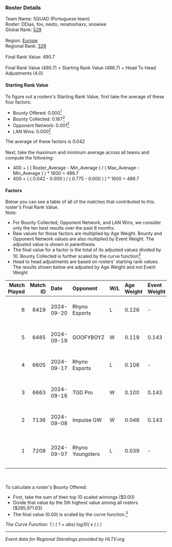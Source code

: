 ### Roster Details<br />
Team Name: SQUAD (Portuguese team)<br />
Roster: DDias, fox, nesto, renatoohaxx, snowiee<br />
Global Rank: [529](../../standings_global_2025_02_28.md)<br />
<br />
Region: [Europe]( ../../standings_europe_2025_02_28.md)<br />
Regional Rank: [329]( ../../standings_europe_2025_02_28.md)<br />
<br />
Final Rank Value:  490.7<br />
<br />
Final Rank Value (490.7) = Starting Rank Value (486.7) + Head To Head Adjustments (4.0)<br />

#### Starting Rank Value<br />
To figure out a rosters's Starting Rank Value, first take the average of these four factors:<br />
- Bounty Offered: 0.000[<sup>1</sup>](#table2)
- Bounty Collected: 0.167[<sup>2</sup>](#table1)
- Opponent Network: 0.001[<sup>2</sup>](#table1)
- LAN Wins: 0.000[<sup>2</sup>](#table1)

The average of these factors is 0.042<br />
<br />
Next, take the maximum and minimum average across all teams and compute the following:<br />
- 400 + ( ( Roster_Average - Min_Average ) / ( Max_Average - Min_Average ) ) * 1600 = 486.7
- 400 + ( ( 0.042 - 0.000 ) / ( 0.775 - 0.000 ) ) * 1600 = 486.7


#### Factors<br />
Below you can see a table of all of the matches that contributed to this roster's Final Rank Value.<br />
Note:<br />

- For Bounty Collected, Opponent Network, and LAN Wins, we consider only the ten best results over the past 6 months.
- Raw values for those factors are multiplied by Age Weight. Bounty and Opponent Network values are also multiplied by Event Weight. The adjusted value is shown in parenthesis.
- The final value for a factor is the total of its adjusted values divided by 10. Bounty Collected is further scaled by the curve function[<sup>3</sup>](#curveFunction)
- Head to head adjustments are based on rosters' starting rank values. The results shown below are adjusted by Age Weight and not Event Weight
<span id="table1"></span><br />


| Match Played | Match ID | Date       | Opponent         | W/L | Age Weight | Event Weight | Bounty Collected | Opponent Network | LAN Wins  | H2H Adj. | Roster                                   |
| -: | -: | :- | :- | :- | :- | :- | :- | :- | :- | -: | :- |
|            6 |     6419 | 2024-09-20 | Rhyno Esports    | L   | 0.126      | -            | -                | -                | -         |    -0.98 | DDias, fox, nesto, renatoohaxx, snowiee  |
|            5 |     6485 | 2024-09-19 | GOOFYBOYZ        | W   | 0.119      | 0.143        | 0.003 (0.000)    | 0.198 (0.003)    | 0 (0.000) |     3.15 | DDias, fox, nesto, renatoohaxx, snowiee  |
|            4 |     6605 | 2024-09-17 | Rhyno Esports    | L   | 0.106      | -            | -                | -                | -         |    -0.38 | DDias, fox, nesto, renatoohaxx, snowiee  |
|            3 |     6663 | 2024-09-16 | TGD Pro          | W   | 0.100      | 0.143        | 0.000 (0.000)    | 0.051 (0.001)    | 0 (0.000) |     1.19 | DDias, fox, nesto, renatoohaxx, snowiee  |
|            2 |     7136 | 2024-09-08 | Impulse GW       | W   | 0.046      | 0.143        | 0.008 (0.000)    | 0.186 (0.001)    | 0 (0.000) |     1.17 | DDias, Ekyy, nesto, snowiee, TMKj        |
|            1 |     7209 | 2024-09-07 | Rhyno Youngsters | L   | 0.039      | -            | -                | -                | -         |    -0.20 | DDias, nesto, renatoohaxx, snowiee, TMKj |

<br />
<span id="table2"></span><br />
To calculate a roster's Bounty Offered:<br />

- First, take the sum of their top 10 scaled winnings ($0.00)
- Divide that value by the 5th highest value among all rosters ($285,971.63)
- The final value (0.00) is scaled by the curve function.[<sup>3</sup>](#curveFunction)

<span id="curveFunction"></span>_The Curve Function: 1 / ( 1 + abs( log10( x ) ) )_<br />

---
_Event data for Regional Standings provided by HLTV.org_<br />
